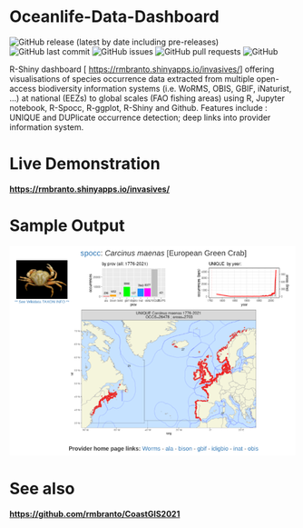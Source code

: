 # Oceanlife-Data-Dashboard

![GitHub release (latest by date including pre-releases)](https://img.shields.io/github/v/release/rmbranto/Oceanlife-Data-Dashboard?include_prereleases)
![GitHub last commit](https://img.shields.io/github/last-commit/rmbranto/Oceanlife-Data-Dashboard)
![GitHub issues](https://img.shields.io/github/issues-raw/rmbranto/Oceanlife-Data-Dashboard)
![GitHub pull requests](https://img.shields.io/github/issues-pr/rmbranto/Oceanlife-Data-Dashboard)
![GitHub](https://img.shields.io/github/license/rmbranto/Oceanlife-Data-Dashboard)


R-Shiny dashboard [ <a href="https://rmbranto.shinyapps.io/invasives/">https://rmbranto.shinyapps.io/invasives/</a>] offering visualisations of species occurrence data extracted from multiple open-access biodiversity information systems (i.e. WoRMS, OBIS, GBIF, iNaturist, ...) at national (EEZs) to global scales (FAO fishing areas) using R, Jupyter notebook, R-Spocc, R-ggplot, R-Shiny and Github. Features include : UNIQUE and DUPlicate occurrence detection; deep links into provider information system.

# Live Demonstration 

<strong><a href="https://rmbranto.shinyapps.io/invasives/">https://rmbranto.shinyapps.io/invasives/</a></strong>

# Sample Output

![Random PNG](https://github.com/rmbranto/Oceanlife-Data-Dashboard/blob/main/assets/images/screenshot-1.png)

# See also 

<strong><a href="https://github.com/rmbranto/CoastGIS2021">https://github.com/rmbranto/CoastGIS2021</a></strong>
